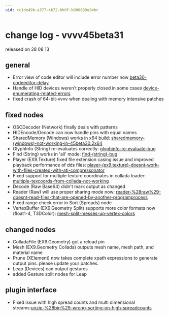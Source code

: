 ```yaml
---
uid: cc1de49b-a377-4b72-bb0f-b800039e84bc
---
```


# change log - vvvv45beta31
released on 28 08 13  

## general
* Error view of code editor will include error number now <a href="https://discourse.vvvv.org/t/beta30-codeeditor-delay" class="extURL forum" target="_blank">beta30-codeeditor-delay</a>  
* Handle of HID devices weren't properly closed in some cases <a href="https://discourse.vvvv.org/t/device-enumerating-related-errors" class="extURL forum" target="_blank">device-enumerating-related-errors</a>  
* fixed crash of 64-bit-vvvv when dealing with memory intensive patches  

## fixed nodes
* OSCDecoder (Network) finally deals with patterns  
* HIDEncode/Decode can now handle pins with equal names  
* SharedMemory (Windows) works in x64 build: <a href="https://discourse.vvvv.org/t/sharedmemory-(windows)-not-working-in-45beta30.2x64" class="extURL forum" target="_blank">sharedmemory-(windows)-not-working-in-45beta30.2x64</a>  
* GlyphInfo (String) re-evaluates correctly: <a href="https://discourse.vvvv.org/t/glyphinfo-re-evaluate-bug" class="extURL forum" target="_blank">glyphinfo-re-evaluate-bug</a>  
* Find (String) works in 'all' mode: <a href="https://discourse.vvvv.org/t/find-(string)-bug" class="extURL forum" target="_blank">find-(string)-bug</a>  
* Player (EX9.Texture) fixed file extension casing issue and improved playback performance of dds files: <a href="https://discourse.vvvv.org/t/player-(ex9.texture)-doesnt-work-with-files-created-with-ati-compressonator" class="extURL forum" target="_blank">player-(ex9.texture)-doesnt-work-with-files-created-with-ati-compressonator</a>  
* Fixed support for multiple texture coordinates in collada loader: <a href="https://discourse.vvvv.org/t/multiple-texcoords-from-collada-not-working" class="extURL forum" target="_blank">multiple-texcoords-from-collada-not-working</a>  
* Decode (Raw Base64) didn't mark output as changed  
* Reader (Raw) will use proper sharing mode now: <a href="https://discourse.vvvv.org/t/reader-%28raw%29-doesnt-read-files-that-are-opened-by-another-programprocess" class="extURL forum" target="_blank">reader-%28raw%29-doesnt-read-files-that-are-opened-by-another-programprocess</a>  
* Fixed range check error in Sort (Spreads) node  
* VertexBuffer (EX9.Geometry Split) supports more color formats now (float1-4, T3DColor): <a href="https://discourse.vvvv.org/t/mesh-split-messes-up-vertex-colors" class="extURL forum" target="_blank">mesh-split-messes-up-vertex-colors</a>  

## changed nodes
* ColladaFile (EX9.Geometry) got a reload pin  
* Mesh (EX9.Geometry Collada) outputs mesh name, mesh path, and material name  
* Prune (XElement) now takes complete xpath expressions to generate output pins. please update your patches.  
* Leap (Devices) can output gestures  
* added Gesture split nodes for Leap  

## plugin interface
* Fixed issue with high spread counts and multi dimensional streams:<a href="https://discourse.vvvv.org/t/unzip-%28bin%29-wrong-sorting-on-high-spreadcounts" class="extURL forum" target="_blank">unzip-%28bin%29-wrong-sorting-on-high-spreadcounts</a>  